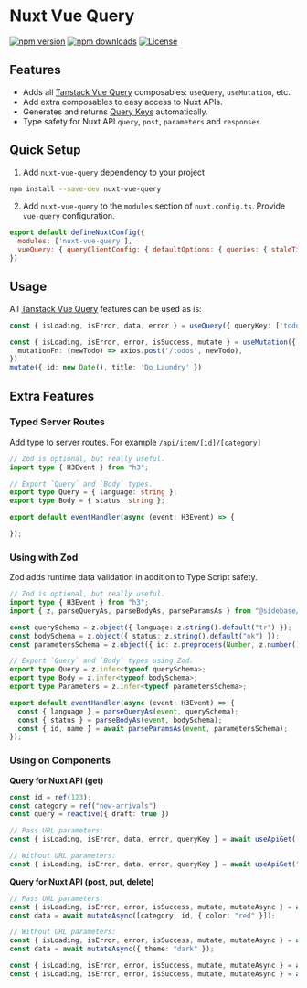 <!--
Get your module up and running quickly.

Find and replace all on all files (CMD+SHIFT+F):
- Name: Nuxt Vue Query
- Package name: nuxt-vue-query
- Description: Type safe TanStack Vue Query module for Nuxt.
-->

# Nuxt Vue Query

[![npm version][npm-version-src]][npm-version-href]
[![npm downloads][npm-downloads-src]][npm-downloads-href]
[![License][license-src]][license-href]

## Features

<!-- Highlight some of the features your module provide here -->
- Adds all [Tanstack Vue Query](https://tanstack.com/query/v4/docs/vue/overview) composables: `useQuery`, `useMutation`, etc.
- Add extra composables to easy access to Nuxt APIs.
- Generates and returns [Query Keys](https://tanstack.com/query/v4/docs/vue/guides/query-keys) automatically.
- Type safety for Nuxt API `query`, `post`, `parameters` and `responses`.

## Quick Setup

1. Add `nuxt-vue-query` dependency to your project

```bash
npm install --save-dev nuxt-vue-query
```

2. Add `nuxt-vue-query` to the `modules` section of `nuxt.config.ts`. Provide `vue-query` configuration.

```js
export default defineNuxtConfig({
  modules: ['nuxt-vue-query'],
  vueQuery: { queryClientConfig: { defaultOptions: { queries: { staleTime: 60000 } } } }
})
```

## Usage

All [Tanstack Vue Query](https://tanstack.com/query/v4/docs/vue/overview) features can be used as is:

```ts
const { isLoading, isError, data, error } = useQuery({ queryKey: ['todos'], queryFn: fetchTodoList })

const { isLoading, isError, error, isSuccess, mutate } = useMutation({
  mutationFn: (newTodo) => axios.post('/todos', newTodo),
})
mutate({ id: new Date(), title: 'Do Laundry' })
```

## Extra Features

### Typed Server Routes
Add type to server routes. For example `/api/item/[id]/[category]`

```ts
// Zod is optional, but really useful.
import type { H3Event } from "h3";

// Export `Query` and `Body` types.
export type Query = { language: string };
export type Body = { status: string };

export default eventHandler(async (event: H3Event) => {

});
```

### Using with Zod

Zod adds runtime data validation in addition to Type Script safety.

```ts
// Zod is optional, but really useful.
import type { H3Event } from "h3";
import { z, parseQueryAs, parseBodyAs, parseParamsAs } from "@sidebase/nuxt-parse";

const querySchema = z.object({ language: z.string().default("tr") });
const bodySchema = z.object({ status: z.string().default("ok") });
const parametersSchema = z.object({ id: z.preprocess(Number, z.number()), category: z.string() }).required({ id: true, name: true });

// Export `Query` and `Body` types using Zod.
export type Query = z.infer<typeof querySchema>;
export type Body = z.infer<typeof bodySchema>;
export type Parameters = z.infer<typeof parametersSchema>;

export default eventHandler(async (event: H3Event) => {
  const { language } = parseQueryAs(event, querySchema);
  const { status } = parseBodyAs(event, bodySchema);
  const { id, name } = await parseParamsAs(event, parametersSchema);
});
```

### Using on Components

**Query for Nuxt API (get)**

```ts
const id = ref(123);
const category = ref("new-arrivals")
const query = reactive({ draft: true })

// Pass URL parameters:
const { isLoading, isError, data, error, queryKey } = await useApiGet(["/api/item/:category/:id", category, id], query, options);

// Without URL parameters:
const { isLoading, isError, data, error, queryKey } = await useApiGet("/api/prefs", query, options);
```

**Query for Nuxt API (post, put, delete)**

```ts
// Pass URL parameters:
const { isLoading, isError, error, isSuccess, mutate, mutateAsync } = await useApiPost("/api/item/:category/:id", options);
const data = await mutateAsync([category, id, { color: "red" }]);

// Without URL parameters:
const { isLoading, isError, error, isSuccess, mutate, mutateAsync } = await useApiPost("/api/prefs", options);
const data = await mutateAsync({ theme: "dark" });

const { isLoading, isError, error, isSuccess, mutate, mutateAsync } = await useApiPut("/api/prefs", options);
const { isLoading, isError, error, isSuccess, mutate, mutateAsync } = await useApiDelete("/api/prefs", options);
```

<!-- Badges -->
[npm-version-src]: https://img.shields.io/npm/v/nuxt-vue-query/latest.svg?style=flat&colorA=18181B&colorB=28CF8D
[npm-version-href]: https://npmjs.com/package/nuxt-vue-query

[npm-downloads-src]: https://img.shields.io/npm/dm/nuxt-vue-query.svg?style=flat&colorA=18181B&colorB=28CF8D
[npm-downloads-href]: https://npmjs.com/package/nuxt-vue-query

[license-src]: https://img.shields.io/npm/l/nuxt-vue-query.svg?style=flat&colorA=18181B&colorB=28CF8D
[license-href]: https://npmjs.com/package/nuxt-vue-query
